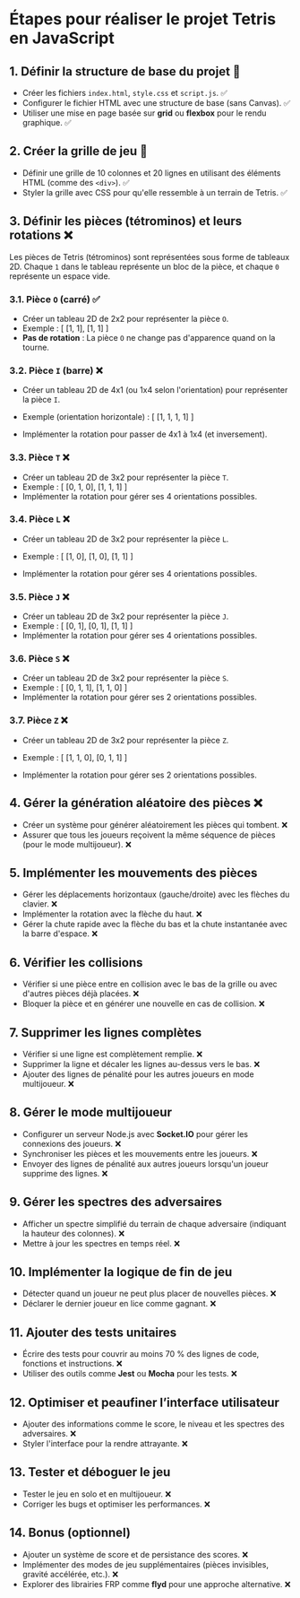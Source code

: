 # Étapes pour réaliser le projet Tetris en JavaScript

## 1. Définir la structure de base du projet 🎉

- Créer les fichiers `index.html`, `style.css` et `script.js`. ✅
- Configurer le fichier HTML avec une structure de base (sans Canvas). ✅
- Utiliser une mise en page basée sur **grid** ou **flexbox** pour le rendu graphique. ✅

## 2. Créer la grille de jeu 🎉

- Définir une grille de 10 colonnes et 20 lignes en utilisant des éléments HTML (comme des `<div>`). ✅
- Styler la grille avec CSS pour qu'elle ressemble à un terrain de Tetris. ✅

## 3. Définir les pièces (tétrominos) et leurs rotations ❌

Les pièces de Tetris (tétrominos) sont représentées sous forme de tableaux 2D. Chaque `1` dans le tableau représente un bloc de la pièce, et chaque `0` représente un espace vide.

### 3.1. Pièce `O` (carré) ✅
- Créer un tableau 2D de 2x2 pour représenter la pièce `O`.
- Exemple :
[
[1, 1],
[1, 1]
]
- **Pas de rotation** : La pièce `O` ne change pas d'apparence quand on la tourne.

### 3.2. Pièce `I` (barre) ❌
- Créer un tableau 2D de 4x1 (ou 1x4 selon l'orientation) pour représenter la pièce `I`.
- Exemple (orientation horizontale) :
[
[1, 1, 1, 1]
]

- Implémenter la rotation pour passer de 4x1 à 1x4 (et inversement).

### 3.3. Pièce `T` ❌
- Créer un tableau 2D de 3x2 pour représenter la pièce `T`.
- Exemple :
[
[0, 1, 0],
[1, 1, 1]
]
- Implémenter la rotation pour gérer ses 4 orientations possibles.

### 3.4. Pièce `L` ❌
- Créer un tableau 2D de 3x2 pour représenter la pièce `L`.
- Exemple :
[
[1, 0],
[1, 0],
[1, 1]
]

- Implémenter la rotation pour gérer ses 4 orientations possibles.

### 3.5. Pièce `J` ❌
- Créer un tableau 2D de 3x2 pour représenter la pièce `J`.
- Exemple :
[
[0, 1],
[0, 1],
[1, 1]
]
- Implémenter la rotation pour gérer ses 4 orientations possibles.

### 3.6. Pièce `S` ❌
- Créer un tableau 2D de 3x2 pour représenter la pièce `S`.
- Exemple :
[
[0, 1, 1],
[1, 1, 0]
]
- Implémenter la rotation pour gérer ses 2 orientations possibles.

### 3.7. Pièce `Z` ❌
- Créer un tableau 2D de 3x2 pour représenter la pièce `Z`.
- Exemple :
[
[1, 1, 0],
[0, 1, 1]
]

- Implémenter la rotation pour gérer ses 2 orientations possibles.


## 4. Gérer la génération aléatoire des pièces ❌
- Créer un système pour générer aléatoirement les pièces qui tombent. ❌
- Assurer que tous les joueurs reçoivent la même séquence de pièces (pour le mode multijoueur). ❌

## 5. Implémenter les mouvements des pièces
- Gérer les déplacements horizontaux (gauche/droite) avec les flèches du clavier. ❌
- Implémenter la rotation avec la flèche du haut. ❌
- Gérer la chute rapide avec la flèche du bas et la chute instantanée avec la barre d'espace. ❌

## 6. Vérifier les collisions
- Vérifier si une pièce entre en collision avec le bas de la grille ou avec d'autres pièces déjà placées. ❌
- Bloquer la pièce et en générer une nouvelle en cas de collision. ❌

## 7. Supprimer les lignes complètes
- Vérifier si une ligne est complètement remplie. ❌
- Supprimer la ligne et décaler les lignes au-dessus vers le bas. ❌
- Ajouter des lignes de pénalité pour les autres joueurs en mode multijoueur. ❌

## 8. Gérer le mode multijoueur
- Configurer un serveur Node.js avec **Socket.IO** pour gérer les connexions des joueurs. ❌
- Synchroniser les pièces et les mouvements entre les joueurs. ❌
- Envoyer des lignes de pénalité aux autres joueurs lorsqu'un joueur supprime des lignes. ❌

## 9. Gérer les spectres des adversaires
- Afficher un spectre simplifié du terrain de chaque adversaire (indiquant la hauteur des colonnes). ❌
- Mettre à jour les spectres en temps réel. ❌

## 10. Implémenter la logique de fin de jeu
- Détecter quand un joueur ne peut plus placer de nouvelles pièces. ❌
- Déclarer le dernier joueur en lice comme gagnant. ❌

## 11. Ajouter des tests unitaires
- Écrire des tests pour couvrir au moins 70 % des lignes de code, fonctions et instructions. ❌
- Utiliser des outils comme **Jest** ou **Mocha** pour les tests. ❌

## 12. Optimiser et peaufiner l’interface utilisateur
- Ajouter des informations comme le score, le niveau et les spectres des adversaires. ❌
- Styler l'interface pour la rendre attrayante. ❌

## 13. Tester et déboguer le jeu
- Tester le jeu en solo et en multijoueur. ❌
- Corriger les bugs et optimiser les performances. ❌

## 14. Bonus (optionnel)
- Ajouter un système de score et de persistance des scores. ❌
- Implémenter des modes de jeu supplémentaires (pièces invisibles, gravité accélérée, etc.). ❌
- Explorer des librairies FRP comme **flyd** pour une approche alternative. ❌